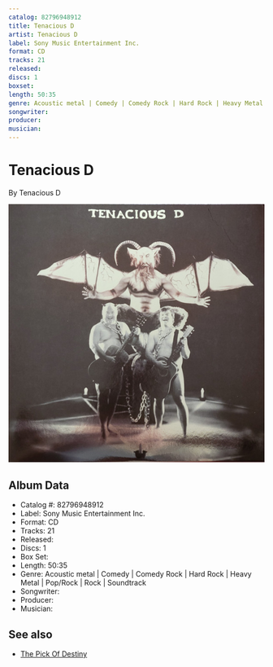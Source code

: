 ```yaml
---
catalog: 82796948912
title: Tenacious D
artist: Tenacious D
label: Sony Music Entertainment Inc.
format: CD
tracks: 21
released: 
discs: 1
boxset: 
length: 50:35
genre: Acoustic metal | Comedy | Comedy Rock | Hard Rock | Heavy Metal | Pop/Rock | Rock | Soundtrack
songwriter: 
producer: 
musician: 
---
```


# Tenacious D

By Tenacious D

![](../../assets/cdcovers/Tenacious_D-Tenacious_D.png)

## Album Data

- Catalog #: 82796948912
- Label: Sony Music Entertainment Inc.
- Format: CD
- Tracks: 21
- Released: 
- Discs: 1
- Box Set: 
- Length: 50:35
- Genre: Acoustic metal | Comedy | Comedy Rock | Hard Rock | Heavy Metal | Pop/Rock | Rock | Soundtrack
- Songwriter: 
- Producer: 
- Musician: 


## See also

- [The Pick Of Destiny](The_Pick_Of_Destiny.md)
